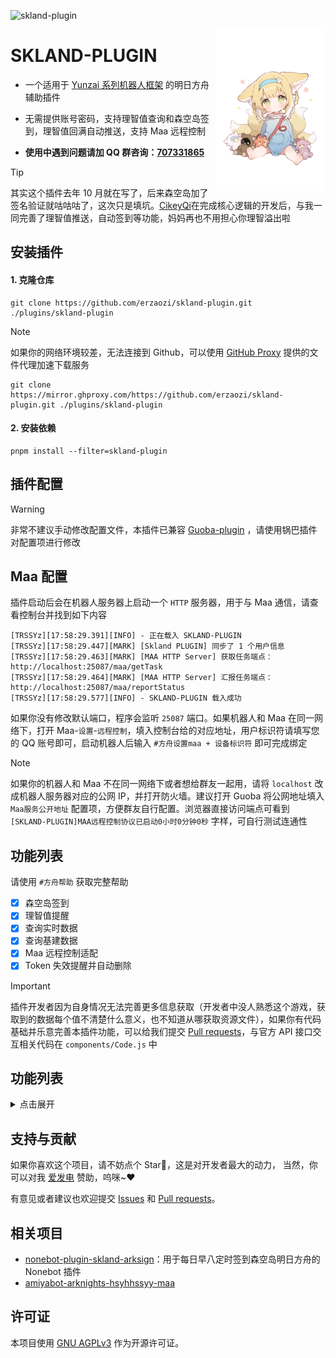 ![skland-plugin](https://socialify.git.ci/erzaozi/skland-plugin/image?description=1&font=Raleway&forks=1&issues=1&language=1&name=1&owner=1&pattern=Circuit%20Board&pulls=1&stargazers=1&theme=Auto)

<img decoding="async" align=right src="resources/readme/girl.png" width="35%">

# SKLAND-PLUGIN

- 一个适用于 [Yunzai 系列机器人框架](https://github.com/yhArcadia/Yunzai-Bot-plugins-index) 的明日方舟辅助插件

- 无需提供账号密码，支持理智值查询和森空岛签到，理智值回满自动推送，支持 Maa 远程控制

- **使用中遇到问题请加 QQ 群咨询：[707331865](https://qm.qq.com/q/TXTIS9KhO2)**

> [!TIP]
> 其实这个插件去年 10 月就在写了，后来森空岛加了签名验证就咕咕咕了，这次只是填坑。[CikeyQi](https://github.com/CikeyQi)在完成核心逻辑的开发后，与我一同完善了理智值推送，自动签到等功能，妈妈再也不用担心你理智溢出啦

## 安装插件

#### 1. 克隆仓库

```
git clone https://github.com/erzaozi/skland-plugin.git ./plugins/skland-plugin
```

> [!NOTE]
> 如果你的网络环境较差，无法连接到 Github，可以使用 [GitHub Proxy](https://mirror.ghproxy.com/) 提供的文件代理加速下载服务
>
> ```
> git clone https://mirror.ghproxy.com/https://github.com/erzaozi/skland-plugin.git ./plugins/skland-plugin
> ```

#### 2. 安装依赖

```
pnpm install --filter=skland-plugin
```

## 插件配置

> [!WARNING]
> 非常不建议手动修改配置文件，本插件已兼容 [Guoba-plugin](https://github.com/guoba-yunzai/guoba-plugin) ，请使用锅巴插件对配置项进行修改

## Maa 配置

插件启动后会在机器人服务器上启动一个 `HTTP` 服务器，用于与 Maa 通信，请查看控制台并找到如下内容

```
[TRSSYz][17:58:29.391][INFO] - 正在载入 SKLAND-PLUGIN
[TRSSYz][17:58:29.447][MARK] [Skland PLUGIN] 同步了 1 个用户信息
[TRSSYz][17:58:29.463][MARK] [MAA HTTP Server] 获取任务端点：http://localhost:25087/maa/getTask
[TRSSYz][17:58:29.464][MARK] [MAA HTTP Server] 汇报任务端点：http://localhost:25087/maa/reportStatus
[TRSSYz][17:58:29.577][INFO] - SKLAND-PLUGIN 载入成功
```

如果你没有修改默认端口，程序会监听 `25087` 端口。如果机器人和 Maa 在同一网络下，打开 Maa-`设置`-`远程控制`，填入控制台给的对应地址，用户标识符请填写您的 QQ 账号即可，启动机器人后输入 `#方舟设置maa + 设备标识符` 即可完成绑定

> [!NOTE]
> 如果你的机器人和 Maa 不在同一网络下或者想给群友一起用，请将 `localhost` 改成机器人服务器对应的公网 IP，并打开防火墙。建议打开 Guoba 将公网地址填入 `Maa服务公开地址` 配置项，方便群友自行配置。浏览器直接访问端点可看到 `[SKLAND-PLUGIN]MAA远程控制协议已启动0小时0分钟0秒` 字样，可自行测试连通性

## 功能列表

请使用 `#方舟帮助` 获取完整帮助

- [x] 森空岛签到
- [x] 理智值提醒
- [x] 查询实时数据
- [x] 查询基建数据
- [x] Maa 远程控制适配
- [x] Token 失效提醒并自动删除

> [!IMPORTANT]
> 插件开发者因为自身情况无法完善更多信息获取（开发者中没人熟悉这个游戏，获取到的数据每个值不清楚什么意义，也不知道从哪获取资源文件），如果你有代码基础并乐意完善本插件功能，可以给我们提交 [Pull requests](https://github.com/erzaozi/skland-plugin/pulls)，与官方 API 接口交互相关代码在 `components/Code.js` 中

## 功能列表

<details><summary>点击展开</summary>

| 命令                   | 功能                          | 示例                                                                                             |
| ---------------------- | ----------------------------- | ------------------------------------------------------------------------------------------------ |
| #方舟绑定              | 绑定账户 Token                | ![renderings](https://cdn.jsdelivr.net/gh/erzaozi/skland-plugin/resources/readme/bind.png)       |
| #方舟解绑              | 解除绑定账户                  | ![renderings](https://cdn.jsdelivr.net/gh/erzaozi/skland-plugin/resources/readme/unbind.png)     |
| #方舟绑定帮助          | 绑定账户 Token 教程           | ![renderings](https://cdn.jsdelivr.net/gh/erzaozi/skland-plugin/resources/readme/bindhelp.png)   |
| #方舟信息              | 获取用户卡片                  | ![renderings](https://cdn.jsdelivr.net/gh/erzaozi/skland-plugin/resources/readme/info.png)       |
| #方舟基建              | 查询已绑定所有账户基建数据    | ![renderings](https://cdn.jsdelivr.net/gh/erzaozi/skland-plugin/resources/readme/build.png)      |
| #方舟签到              | 执行已绑定所有账户签到        | ![renderings](https://cdn.jsdelivr.net/gh/erzaozi/skland-plugin/resources/readme/signin.png)     |
| #方舟开启/关闭自动签到 | 每天四点自动执行所有账号签到  | ![renderings](https://cdn.jsdelivr.net/gh/erzaozi/skland-plugin/resources/readme/autosignin.png) |
| #方舟理智              | 查询已绑定所有账户实时数据    | ![renderings](https://cdn.jsdelivr.net/gh/erzaozi/skland-plugin/resources/readme/sanity.png)     |
| #方舟开启/关闭理智推送 | 理智值回满提醒                | ![renderings](https://cdn.jsdelivr.net/gh/erzaozi/skland-plugin/resources/readme/autosanity.png) |
| #maa 十连抽            | 远程控制 maa 抽卡（真实抽卡） | ![renderings](https://cdn.jsdelivr.net/gh/erzaozi/skland-plugin/resources/readme/card.png)       |
| #maa 立即截图          | 返回游戏当前截图              | ![renderings](https://cdn.jsdelivr.net/gh/erzaozi/skland-plugin/resources/readme/maa.png)        |

</details>

## 支持与贡献

如果你喜欢这个项目，请不妨点个 Star🌟，这是对开发者最大的动力， 当然，你可以对我 [爱发电](https://afdian.net/a/sumoqi) 赞助，呜咪~❤️

有意见或者建议也欢迎提交 [Issues](https://github.com/erzaozi/skland-plugin/issues) 和 [Pull requests](https://github.com/erzaozi/skland-plugin/pulls)。

## 相关项目

- [nonebot-plugin-skland-arksign](https://github.com/GuGuMur/nonebot-plugin-skland-arksign)：用于每日早八定时签到森空岛明日方舟的 Nonebot 插件
- [amiyabot-arknights-hsyhhssyy-maa](https://github.com/hsyhhssyy/amiyabot-arknights-hsyhhssyy-maa)

## 许可证

本项目使用 [GNU AGPLv3](https://choosealicense.com/licenses/agpl-3.0/) 作为开源许可证。
